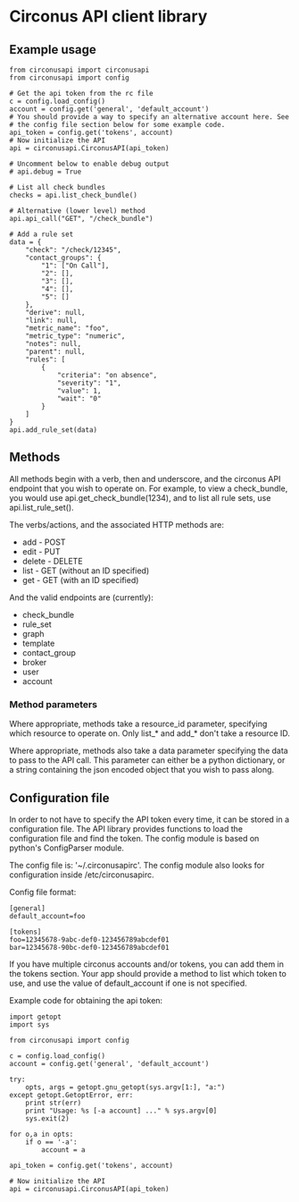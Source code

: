 # Circonus API client library

## Example usage

    from circonusapi import circonusapi
    from circonusapi import config

    # Get the api token from the rc file
    c = config.load_config()
    account = config.get('general', 'default_account')
    # You should provide a way to specify an alternative account here. See
    # the config file section below for some example code.
    api_token = config.get('tokens', account)
    # Now initialize the API
    api = circonusapi.CirconusAPI(api_token)

    # Uncomment below to enable debug output
    # api.debug = True

    # List all check bundles
    checks = api.list_check_bundle()

    # Alternative (lower level) method
    api.api_call("GET", "/check_bundle")

    # Add a rule set
    data = {
        "check": "/check/12345",
        "contact_groups": {
            "1": ["On Call"],
            "2": [],
            "3": [],
            "4": [],
            "5": []
        },
        "derive": null,
        "link": null,
        "metric_name": "foo",
        "metric_type": "numeric",
        "notes": null,
        "parent": null,
        "rules": [
            {
                "criteria": "on absence",
                "severity": "1",
                "value": 1,
                "wait": "0"
            }
        ]
    }
    api.add_rule_set(data)

## Methods

All methods begin with a verb, then and underscore, and the circonus API
endpoint that you wish to operate on. For example, to view a check_bundle,
you would use api.get_check_bundle(1234), and to list all rule sets, use
api.list_rule_set().

The verbs/actions, and the associated HTTP methods are:

 * add - POST
 * edit - PUT
 * delete - DELETE
 * list - GET (without an ID specified)
 * get - GET (with an ID specified)

And the valid endpoints are (currently):

 * check_bundle
 * rule_set
 * graph
 * template
 * contact_group
 * broker
 * user
 * account

### Method parameters

Where appropriate, methods take a resource_id parameter, specifying which
resource to operate on. Only list_* and add_* don't take a resource ID.

Where appropriate, methods also take a data parameter specifying the data to
pass to the API call. This parameter can either be a python dictionary, or a
string containing the json encoded object that you wish to pass along.

## Configuration file

In order to not have to specify the API token every time, it can be stored in
a configuration file. The API library provides functions to load the
configuration file and find the token. The config module is based on python's
ConfigParser module.

The config file is: '~/.circonusapirc'. The config module also looks for
configuration inside /etc/circonusapirc.

Config file format:

    [general]
    default_account=foo

    [tokens]
    foo=12345678-9abc-def0-123456789abcdef01
    bar=12345678-90bc-def0-123456789abcdef01

If you have multiple circonus accounts and/or tokens, you can add them in the
tokens section. Your app should provide a method to list which token to use,
and use the value of default_account if one is not specified.

Example code for obtaining the api token:

    import getopt
    import sys

    from circonusapi import config

    c = config.load_config()
    account = config.get('general', 'default_account')

    try:
        opts, args = getopt.gnu_getopt(sys.argv[1:], "a:")
    except getopt.GetoptError, err:
        print str(err)
        print "Usage: %s [-a account] ..." % sys.argv[0]
        sys.exit(2)

    for o,a in opts:
        if o == '-a':
            account = a

    api_token = config.get('tokens', account)

    # Now initialize the API
    api = circonusapi.CirconusAPI(api_token)
